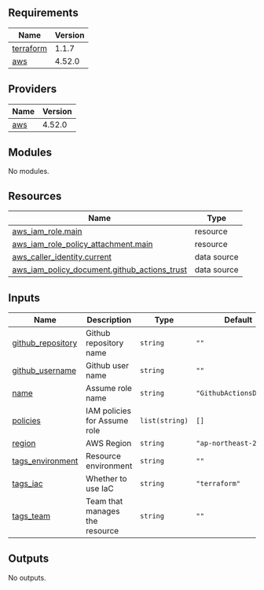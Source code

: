 <!-- BEGINNING OF PRE-COMMIT-TERRAFORM DOCS HOOK -->
## Requirements

| Name | Version |
|------|---------|
| <a name="requirement_terraform"></a> [terraform](#requirement\_terraform) | 1.1.7 |
| <a name="requirement_aws"></a> [aws](#requirement\_aws) | 4.52.0 |

## Providers

| Name | Version |
|------|---------|
| <a name="provider_aws"></a> [aws](#provider\_aws) | 4.52.0 |

## Modules

No modules.

## Resources

| Name | Type |
|------|------|
| [aws_iam_role.main](https://registry.terraform.io/providers/hashicorp/aws/4.52.0/docs/resources/iam_role) | resource |
| [aws_iam_role_policy_attachment.main](https://registry.terraform.io/providers/hashicorp/aws/4.52.0/docs/resources/iam_role_policy_attachment) | resource |
| [aws_caller_identity.current](https://registry.terraform.io/providers/hashicorp/aws/4.52.0/docs/data-sources/caller_identity) | data source |
| [aws_iam_policy_document.github_actions_trust](https://registry.terraform.io/providers/hashicorp/aws/4.52.0/docs/data-sources/iam_policy_document) | data source |

## Inputs

| Name | Description | Type | Default | Required |
|------|-------------|------|---------|:--------:|
| <a name="input_github_repository"></a> [github\_repository](#input\_github\_repository) | Github repository name | `string` | `""` | no |
| <a name="input_github_username"></a> [github\_username](#input\_github\_username) | Github user name | `string` | `""` | no |
| <a name="input_name"></a> [name](#input\_name) | Assume role name | `string` | `"GithubActionsDeploy"` | no |
| <a name="input_policies"></a> [policies](#input\_policies) | IAM policies for Assume role | `list(string)` | `[]` | no |
| <a name="input_region"></a> [region](#input\_region) | AWS Region | `string` | `"ap-northeast-2"` | no |
| <a name="input_tags_environment"></a> [tags\_environment](#input\_tags\_environment) | Resource environment | `string` | `""` | no |
| <a name="input_tags_iac"></a> [tags\_iac](#input\_tags\_iac) | Whether to use IaC | `string` | `"terraform"` | no |
| <a name="input_tags_team"></a> [tags\_team](#input\_tags\_team) | Team that manages the resource | `string` | `""` | no |

## Outputs

No outputs.
<!-- END OF PRE-COMMIT-TERRAFORM DOCS HOOK -->
